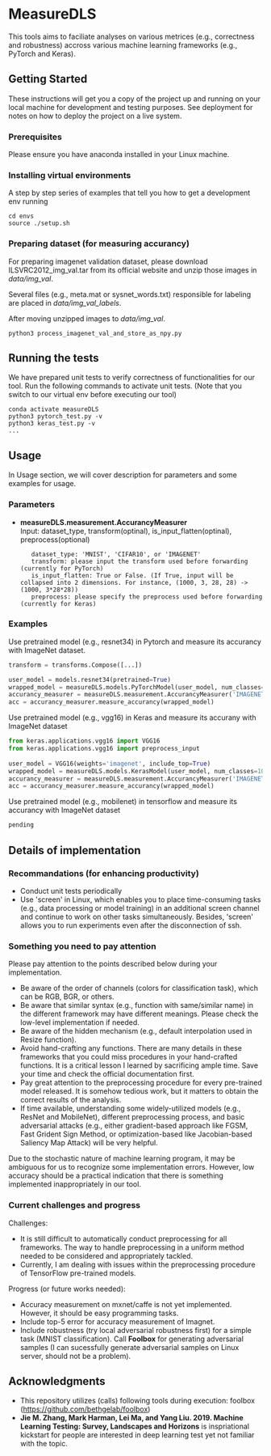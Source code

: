 # MeasureDLS

This tools aims to faciliate analyses on various metrices (e.g., correctness and robustness) accross various machine learning frameworks (e.g., PyTorch and Keras).

## Getting Started

These instructions will get you a copy of the project up and running on your local machine for development and testing purposes. See deployment for notes on how to deploy the project on a live system.

### Prerequisites

Please ensure you have anaconda installed in your Linux machine. 

### Installing virtual environments 

A step by step series of examples that tell you how to get a development env running

```
cd envs 
source ./setup.sh
```

### Preparing dataset (for measuring accurancy)

For preparing imagenet validation dataset, please download ILSVRC2012_img_val.tar from its official website and unzip those images in _data/img_val_. 

Several files (e.g., meta.mat or sysnet_words.txt) responsible for labeling are placed in _data/img_val_labels_. 

After moving unzipped images to _data/img_val_. 

```
python3 process_imagenet_val_and_store_as_npy.py
```

## Running the tests

We have prepared unit tests to verify correctness of functionalities for our tool. Run the following commands to activate unit tests. (Note that you switch to our virtual env before executing our tool)

```
conda activate measureDLS
python3 pytorch_test.py -v
python3 keras_test.py -v 
...
```

## Usage 

In Usage section, we will cover description for parameters and some examples for usage. 

### Parameters 

-  <b>measureDLS.measurement.AccurancyMeasurer</b>  
   Input: dataset_type, transform(optinal), is_input_flatten(optinal), preprocess(optional)
          
          dataset_type: 'MNIST', 'CIFAR10', or 'IMAGENET'
          transform: please input the transform used before forwarding (currently for PyTorch) 
          is_input_flatten: True or False. (If True, input will be collapsed into 2 dimensions. For instance, (1000, 3, 28, 28) -> (1000, 3*28*28))
          preprocess: please specify the preprocess used before forwarding (currently for Keras)

### Examples 

Use pretrained model (e.g., resnet34) in Pytorch and measure its accurancy with ImageNet dataset. 

``` python 
transform = transforms.Compose([...])

user_model = models.resnet34(pretrained=True)
wrapped_model = measureDLS.models.PyTorchModel(user_model, num_classes=1000)
accurancy_measurer = measureDLS.measurement.AccurancyMeasurer('IMAGENET', transform, is_input_flatten=False)
acc = accurancy_measurer.measure_accurancy(wrapped_model)
```

Use pretrained model (e.g., vgg16) in Keras and measure its accurany with ImageNet dataset
``` python 
from keras.applications.vgg16 import VGG16
from keras.applications.vgg16 import preprocess_input
        
user_model = VGG16(weights='imagenet', include_top=True)
wrapped_model = measureDLS.models.KerasModel(user_model, num_classes=1000)
accurancy_measurer = measureDLS.measurement.AccurancyMeasurer('IMAGENET', is_input_flatten=False, preprocess=preprocess_input)
acc = accurancy_measurer.measure_accurancy(wrapped_model)
```

Use pretrained model (e.g., mobilenet) in tensorflow and measure its accurancy with ImageNet dataset
``` python 
pending
```

## Details of implementation 

### Recommandations (for enhancing productivity)

- Conduct unit tests periodically
- Use 'screen' in Linux, which enables you to place time-consuming tasks (e.g., data processing or model training) in an additional screen channel and continue to work on other tasks simultaneously. Besides, 'screen' allows you to run experiments even after the disconnection of ssh. 

### Something you need to pay attention

Please pay attention to the points described below during your implementation. 

- Be aware of the order of channels (colors for classification task), which can be RGB, BGR, or others. 
- Be aware that similar syntax (e.g., function with same/similar name) in the different framework may have different meanings. Please check the low-level implementation if needed. 
- Be aware of the hidden mechanism (e.g., default interpolation used in Resize function).
- Avoid hand-crafting any functions. There are many details in these frameworks that you could miss procedures in your hand-crafted functions. It is a critical lesson I learned by sacrificing ample time. Save your time and check the official documentation first. 
- Pay great attention to the preprocessing procedure for every pre-trained model released. It is somehow tedious work, but it matters to obtain the correct results of the analysis. 
- If time available, understanding some widely-utilized models (e.g., ResNet and MobileNet), different preprocessing process, and basic adversarial attacks (e.g., either gradient-based approach like FGSM, Fast Grident Sign Method, or optimization-based like Jacobian-based Saliency Map Attack) will be very helpful.

Due to the stochastic nature of machine learning program, it may be ambiguous for us to recognize some implementation errors. However, low accuracy should be a practical indication that there is something implemented inappropriately in our tool. 

### Current challenges and progress 

Challenges:
- It is still difficult to automatically conduct preprocessing for all frameworks. The way to handle preprocessing in a uniform method needed to be considered and appropriately tackled. 
- Currently, I am dealing with issues within the preprocessing procedure of TensorFlow pre-trained models. 

Progress (or future works needed):
- Accuracy measurement on mxnet/caffe is not yet implemented. However, it should be easy programming tasks. 
- Include top-5 error for accuracy measurement of Imagnet.
- Include robustness (try local adversarial robustness first) for a simple task (MNIST classification). Call <b>Foolbox</b> for generating adversarial samples (I can sucessfully generate adversarial samples on Linux server, should not be a problem). 

## Acknowledgments

* This repository utilizes (calls) following tools during execution: foolbox (https://github.com/bethgelab/foolbox)
* <b>Jie M. Zhang, Mark Harman, Lei Ma, and Yang Liu. 2019. Machine Learning Testing: Survey, Landscapes and Horizons</b> is inspriational kickstart for people are interested in deep learning test yet not familiar with the topic. 
